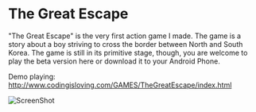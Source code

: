 The Great Escape
==============
"The Great Escape" is the very first action game I made. The game is a story about a boy striving to cross the border between North and South Korea.  The game is still in its primitive stage, though, you are welcome to play the beta version here or download it to your Android Phone.  

Demo playing: http://www.codingisloving.com/GAMES/TheGreatEscape/index.html

![ScreenShot](https://raw.github.com/vinhnghi223/HTML5-GAMES/master/The%20Great%20Escape/screenshot-tge.png)
